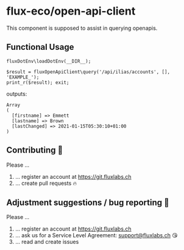 # flux-eco/open-api-client

This component is supposed to assist in querying openapis.

## Functional Usage

```
fluxDotEnv\loadDotEnv(__DIR__);

$result = fluxOpenApiClient\query('/api/ilias/accounts', [], 'EXAMPLE_');
print_r($result); exit;
```

outputs:
```
Array
(
  [firstname] => Emmett
  [lastname] => Brown
  [lastChanged] => 2021-01-15T05:30:10+01:00
)
```

## Contributing :purple_heart:

Please ...

1. ... register an account at https://git.fluxlabs.ch
2. ... create pull requests :fire:

## Adjustment suggestions / bug reporting :feet:

Please ...

1. ... register an account at https://git.fluxlabs.ch
2. ... ask us for a Service Level Agreement: support@fluxlabs.ch :kissing_heart:
3. ... read and create issues

